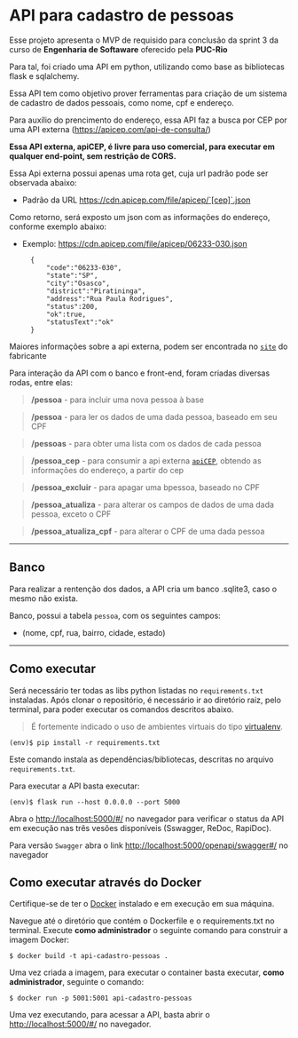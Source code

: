 
# API para cadastro de pessoas

Esse projeto apresenta o MVP de requisido para conclusão da sprint 3 da curso de  **Engenharia de Softaware**  oferecido pela **PUC-Rio**

Para tal, foi criado uma API em python, utilizando como base as bibliotecas flask e sqlalchemy. 

Essa API tem como objetivo prover ferramentas para criação de um sistema de cadastro de dados pessoais, como nome, cpf e endereço. 

Para auxílio do prencimento do endereço, essa API faz a busca por CEP por uma API externa (https://apicep.com/api-de-consulta/)

**Essa API externa, apiCEP, é livre para uso comercial, para executar em qualquer end-point, sem restrição de CORS.**

Essa Api externa possui apenas uma rota get, cuja url padrão pode ser observada abaixo:

* Padrão da URL	https://cdn.apicep.com/file/apicep/`[cep]`.json

Como retorno, será exposto um json com as informações do endereço, conforme exemplo abaixo:
* Exemplo:	https://cdn.apicep.com/file/apicep/06233-030.json


        {
            "code":"06233-030",
            "state":"SP",
            "city":"Osasco",
            "district":"Piratininga",
            "address":"Rua Paula Rodrigues",
            "status":200,
            "ok":true,
            "statusText":"ok"
        }

Maiores informações sobre a api externa, podem ser encontrada no [`site`](https://apicep.com/api-de-consulta/) do fabricante

Para interação da API com o banco e front-end, foram criadas diversas rodas, entre elas:


>**/pessoa** - para incluir uma nova pessoa à base

>**/pessoa** - para ler os dados de uma dada pessoa, baseado em seu CPF

>**/pessoas** - para obter uma lista com os dados de cada pessoa

>**/pessoa_cep** - para consumir a api externa [`apiCEP`](https://apicep.com/api-de-consulta/), obtendo as informações do endereço, a partir do cep

>**/pessoa_excluir** - para apagar uma bpessoa, baseado no CPF

>**/pessoa_atualiza** - para alterar os campos de dados de uma dada pessoa, exceto o CPF

>**/pessoa_atualiza_cpf** - para alterar o CPF de uma dada pessoa

---
## Banco

Para realizar a rentenção dos dados, a API cria um banco .sqlite3, caso o mesmo não exista.

Banco, possui a tabela `pessoa`, com os seguintes campos:

* (nome, cpf, rua, bairro, cidade, estado)

---
## Como executar 


Será necessário ter todas as libs python listadas no `requirements.txt` instaladas.
Após clonar o repositório, é necessário ir ao diretório raiz, pelo terminal, para poder executar os comandos descritos abaixo.

> É fortemente indicado o uso de ambientes virtuais do tipo [virtualenv](https://virtualenv.pypa.io/en/latest/installation.html).

```
(env)$ pip install -r requirements.txt
```

Este comando instala as dependências/bibliotecas, descritas no arquivo `requirements.txt`.

Para executar a API  basta executar:

```
(env)$ flask run --host 0.0.0.0 --port 5000
```

Abra o [http://localhost:5000/#/](http://localhost:5000/#/) no navegador para verificar o status da API em execução nas três vesões disponíveis (Sswagger, ReDoc, RapiDoc).

Para versão `Swagger` abra o link [http://localhost:5000/openapi/swagger#/](http://localhost:5000/openapi/swagger#/) no navegador

## Como executar através do Docker

Certifique-se de ter o [Docker](https://docs.docker.com/engine/install/) instalado e em execução em sua máquina.

Navegue até o diretório que contém o Dockerfile e o requirements.txt no terminal.
Execute **como administrador** o seguinte comando para construir a imagem Docker:

```
$ docker build -t api-cadastro-pessoas .
```

Uma vez criada a imagem, para executar o container basta executar, **como administrador**, seguinte o comando:

```
$ docker run -p 5001:5001 api-cadastro-pessoas
```

Uma vez executando, para acessar a API, basta abrir o [http://localhost:5000/#/](http://localhost:5000/#/) no navegador.